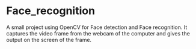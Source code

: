 # Face_recognition
A small project using OpenCV for Face detection and Face recognition. It captures the video frame from the webcam of the computer and gives the output on the screen of the frame. 
